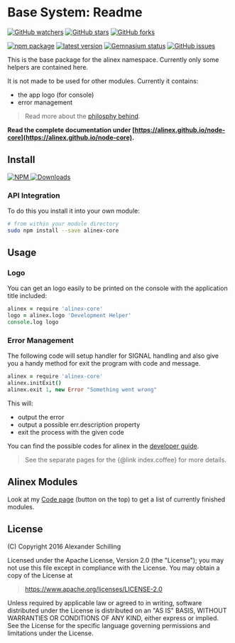 Base System: Readme
=================================================

[![GitHub watchers](
  https://img.shields.io/github/watchers/alinex/node-core.svg?style=social&label=Watch&maxAge=2592000)](
  https://github.com/alinex/node-core/subscription)<!-- {.hidden-small} -->
[![GitHub stars](
  https://img.shields.io/github/stars/alinex/node-core.svg?style=social&label=Star&maxAge=2592000)](
  https://github.com/alinex/node-core)
[![GitHub forks](
  https://img.shields.io/github/forks/alinex/node-core.svg?style=social&label=Fork&maxAge=2592000)](
  https://github.com/alinex/node-core)<!-- {.hidden-small} -->
<!-- {p:.right} -->

[![npm package](
  https://img.shields.io/npm/v/alinex-core.svg?maxAge=2592000&label=latest%20version)](
  https://www.npmjs.com/package/alinex-core)
[![latest version](
  https://img.shields.io/npm/l/alinex-core.svg?maxAge=2592000)](
  #license)<!-- {.hidden-small} -->
[![Gemnasium status](
  https://img.shields.io/gemnasium/alinex/node-core.svg?maxAge=2592000)](
  https://gemnasium.com/alinex/node-core)
[![GitHub issues](
  https://img.shields.io/github/issues/alinex/node-core.svg?maxAge=2592000)](
  https://github.com/alinex/node-core/issues)<!-- {.hidden-small} -->


This is the base package for the alinex namespace. Currently only
some helpers are contained here.

It is not made to be used for other modules. Currently it contains:
- the app logo (for console)
- error management

> Read more about the [philosphy behind](https://alinex.github.io/develop/alinex.html).

__Read the complete documentation under
[https://alinex.github.io/node-core](https://alinex.github.io/node-core).__
<!-- {p: .hide} -->


Install
-------------------------------------------------

[![NPM](https://nodei.co/npm/alinex-core.png?downloads=true&downloadRank=true&stars=true)
  ![Downloads](https://nodei.co/npm-dl/alinex-core.png?months=9&height=3)
](https://www.npmjs.com/package/alinex-core)

### API Integration

To do this you install it into your own module:

``` sh
# from within your module directory
sudo npm install --save alinex-core
```


Usage
-------------------------------------------------

### Logo

You can get an logo easily to be printed on the console with the application title
included:

``` coffee
alinex = require 'alinex-core'
logo = alinex.logo 'Development Helper'
console.log logo
```

### Error Management

The following code will setup handler for SIGNAL handling and also give you
a handy method for exit the program with code and message.

``` coffee
alinex = require 'alinex-core'
alinex.initExit()
alinex.exit 1, new Error "Something went wrong"
```

This will:

- output the error
- output a possible err.description property
- exit the process with the given code

You can find the possible codes for alinex in the
[developer guide](https://alinex.github.io/develop/alinex/exitcodes.html).

> See the separate pages for the {@link index.coffee} for more details.


Alinex Modules
-------------------------------------------------

Look at my [Code page](https://alinex.github.io/code.html) (button on the top)
to get a list of currently finished modules.


License
-------------------------------------------------

(C) Copyright 2016 Alexander Schilling

Licensed under the Apache License, Version 2.0 (the "License");
you may not use this file except in compliance with the License.
You may obtain a copy of the License at

>  <https://www.apache.org/licenses/LICENSE-2.0>

Unless required by applicable law or agreed to in writing, software
distributed under the License is distributed on an "AS IS" BASIS,
WITHOUT WARRANTIES OR CONDITIONS OF ANY KIND, either express or implied.
See the License for the specific language governing permissions and
limitations under the License.
